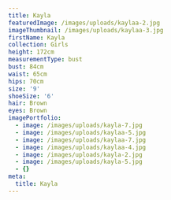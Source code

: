 ```yaml
---
title: Kayla
featuredImage: /images/uploads/kaylaa-2.jpg
imageThumbnail: /images/uploads/kaylaa-3.jpg
firstName: Kayla
collection: Girls
height: 172cm
measurementType: bust
bust: 84cm
waist: 65cm
hips: 70cm
size: '9'
shoeSize: '6'
hair: Brown
eyes: Brown
imagePortfolio:
  - image: /images/uploads/kayla-7.jpg
  - image: /images/uploads/kaylaa-5.jpg
  - image: /images/uploads/kaylaa-7.jpg
  - image: /images/uploads/kaylaa-4.jpg
  - image: /images/uploads/kayla-2.jpg
  - image: /images/uploads/kayla-5.jpg
  - {}
meta:
  title: Kayla
---
```


